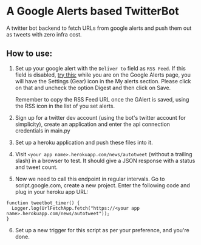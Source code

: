 # A Google Alerts based TwitterBot
A twitter bot backend to fetch URLs from google alerts and push them out as tweets with zero infra cost.

## How to use:
1. Set up your google alert with the `Deliver to` field as `RSS Feed`. If this field is disabled, [try this:](https://support.google.com/websearch/forum/AAAAgtjJeM4oNR25UbTOL8/?hl=en) while you are on the Google Alerts page, you will have the Settings (Gear) icon in the My alerts section. Please click on that and uncheck the option Digest and then click on Save. 

    Remember to copy the RSS Feed URL once the GAlert is saved, using the RSS icon in the list of you set alerts.

2. Sign up for a twitter dev account (using the bot's twitter account for simplicity), create an application and enter the api connection credentials in main.py

3. Set up a heroku application and push these files into it.

4. Visit `<your app name>.herokuapp.com/news/autotweet` (without a trailing slash) in a browser to test. It should give a JSON response with a status and tweet count.

5. Now we need to call this endpoint in regular intervals. Go to script.google.com, create a new project. Enter the following code and plug in your heroku app URL:
```
function tweetbot_timer() {
  Logger.log(UrlFetchApp.fetch("https://<your app name>.herokuapp.com/news/autotweet"));
}
```

6. Set up a new trigger for this script as per your preference, and you're done.
